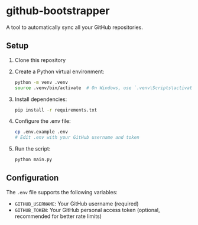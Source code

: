 # github-bootstrapper

A tool to automatically sync all your GitHub repositories.

## Setup

1. Clone this repository

2. Create a Python virtual environment:
   ```bash
   python -m venv .venv
   source .venv/bin/activate  # On Windows, use `.venv\Scripts\activate`
   ```

3. Install dependencies:
   ```bash
   pip install -r requirements.txt
   ```

4. Configure the .env file:
   ```bash
   cp .env.example .env
   # Edit .env with your GitHub username and token
   ```

5. Run the script:
   ```bash
   python main.py
   ```

## Configuration

The `.env` file supports the following variables:
- `GITHUB_USERNAME`: Your GitHub username (required)
- `GITHUB_TOKEN`: Your GitHub personal access token (optional, recommended for better rate limits)
